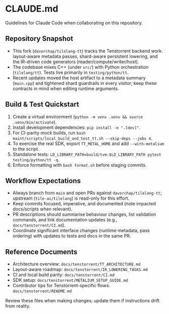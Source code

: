 # CLAUDE.md

Guidelines for Claude Code when collaborating on this repository.

## Repository Snapshot
- This fork (`davorchap/tilelang-tt`) tracks the Tenstorrent backend work: layout-aware metadata passes, shard-aware persistent lowering, and the IR-driven code generators (reader/compute/writer/host).
- The codebase mixes C++ (under `src/`) with Python orchestration (`tilelang/tt`). Tests live primarily in `testing/python/tt`.
- Recent updates moved the host artifact to a metadata summary (`main.cpp`) and tightened shard guardrails in every visitor; keep these contracts in mind when editing runtime arguments.

## Build & Test Quickstart
1. Create a virtual environment (`python -m venv .venv && source .venv/bin/activate`).
2. Install development dependencies: `pip install -e ".[dev]"`.
3. For CI-parity mock builds, run `bash maint/scripts/local_build_and_test_tt.sh --skip-deps --jobs 4`.
4. To exercise the real SDK, export `TT_METAL_HOME` and add `--with-metalium` to the script.
5. Standalone tests: `LD_LIBRARY_PATH=build/tvm:$LD_LIBRARY_PATH pytest testing/python/tt -q`.
6. Enforce formatting with `bash format.sh` before staging commits.

## Workflow Expectations
- Always branch from `main` and open PRs against `davorchap/tilelang-tt`; upstream (`tile-ai/tilelang`) is read-only for this effort.
- Keep commits focused, imperative, and documented (note impacted docs/scripts when relevant).
- PR descriptions should summarise behaviour changes, list validation commands, and link documentation updates (e.g., `docs/tenstorrent/CI.md`).
- Coordinate significant interface changes (runtime metadata, pass ordering) with updates to tests and docs in the same PR.

## Reference Documents
- Architecture overview: `docs/tenstorrent/TT_ARCHITECTURE.md`
- Layout-aware roadmap: `docs/tenstorrent/IR_LOWERING_TASKS.md`
- CI and local build parity: `docs/tenstorrent/CI.md`
- SDK setup: `docs/tenstorrent/METALIUM_SETUP_GUIDE.md`
- Contributor tips for Tenstorrent-specific flows: `docs/tenstorrent/README.md`

Review these files when making changes; update them if instructions drift from reality.

